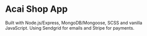 # Acai Shop App

Built with Node.js/Express, MongoDB/Mongoose, SCSS and vanilla JavaScript. Using Sendgrid for emails and Stripe for payments.
